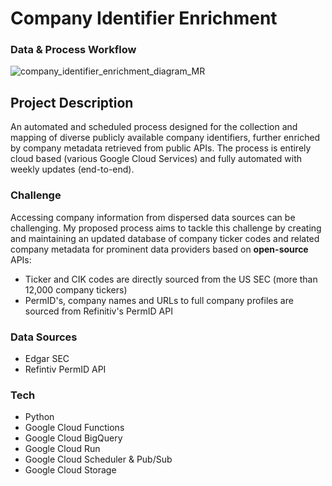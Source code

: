 # Company Identifier Enrichment

### Data & Process Workflow
![company_identifier_enrichment_diagram_MR](https://github.com/rezecmichael/projects/assets/41792900/075d8d50-f4ed-46ee-984f-c4abfa787762)

## Project Description
An automated and scheduled process designed for the collection and mapping of diverse publicly available company identifiers, further enriched by company metadata retrieved from public APIs.
The process is entirely cloud based (various Google Cloud Services) and fully automated with weekly updates (end-to-end).

### Challenge
Accessing company information from dispersed data sources can be challenging. My proposed process aims to tackle this challenge by creating and maintaining an updated database of company ticker codes and related company metadata for prominent data providers based on **open-source** APIs:
- Ticker and CIK codes are directly sourced from the US SEC (more than 12,000 company tickers)
- PermID's, company names and URLs to full company profiles are sourced from Refinitiv's PermID API

### Data Sources
- Edgar SEC
- Refintiv PermID API
### Tech
- Python
- Google Cloud Functions
- Google Cloud BigQuery
- Google Cloud Run
- Google Cloud Scheduler & Pub/Sub
- Google Cloud Storage
